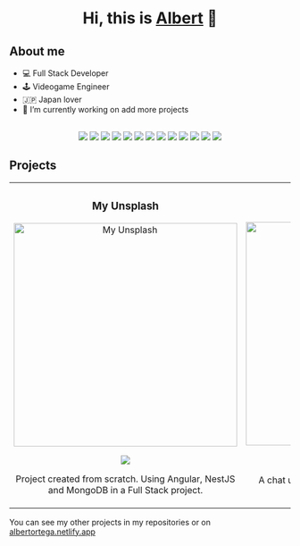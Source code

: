 <div align="center">
<h1 align="center">Hi, this is <a href="https://albertortega.netlify.app">Albert</a> 👋</h1>
</div>

## About me

- 💻️ Full Stack Developer
- 🕹️ Videogame Engineer
- 🇯🇵 Japan lover
- 🔭 I’m currently working on add more projects

<br>
<div align="center">
  <img src="https://img.shields.io/badge/HTML5-E34F26?style=for-the-badge&logo=html5&logoColor=white">
  <img src="https://img.shields.io/badge/CSS3-1572B6?style=for-the-badge&logo=css3&logoColor=white">
  <img src="https://img.shields.io/badge/JavaScript-665500?style=for-the-badge&logo=javascript&logoColor=f7df1e">
  <img src="https://img.shields.io/badge/Angular-0f0f11?style=for-the-badge&logo=angular&logoColor=red">
  <img src="https://img.shields.io/badge/TypeScript-003159?style=for-the-badge&logo=typescript&logoColor=blue">
  <img src="https://img.shields.io/badge/NestJS-0f0f11?style=for-the-badge&logo=nestjs&logoColor=red">
  <img src="https://img.shields.io/badge/MongoDB-022a26?style=for-the-badge&logo=mongodb&logoColor=green">
  <img src="https://img.shields.io/badge/MySQL-0f0f11?style=for-the-badge&logo=mysql&logoColor=yellow">
  <img src="https://img.shields.io/badge/Flutter-60c9f8?style=for-the-badge&logo=flutter&logoColor=white">
  <img src="https://img.shields.io/badge/Python-3776ab?style=for-the-badge&logo=python&logoColor=white">
  <img src="https://img.shields.io/badge/Tailwind_CSS-38B2AC?style=for-the-badge&logo=tailwind-css&logoColor=white">
  <img src="https://img.shields.io/badge/Unity-100000?style=for-the-badge&logo=unity&logoColor=white">
  <img src="https://img.shields.io/badge/Unreal Engine-100000?style=for-the-badge&logo=unrealengine&logoColor=white">
</div>

## Projects

<table align="center">
  <tr>
    <td width="50%">
      <h3 align="center">My Unsplash</h3>
      <div align="center">
        <a href="https://meek-florentine-a3f417.netlify.app/#/" target="_blank"
          ><img
            src="https://i.imgur.com/8AjuFAD.png"
            width="400"
            alt="My Unsplash"
        /></a>
        <p>
          <a
            href="https://github.com/aortega46/monorepo-myUnsplash"
            target="_blank"
          >
            <img
              src="https://img.shields.io/badge/CODE-ff9?style=for-the-badge&logo=github&logoColor=black"
            />
          </a>
        </p>
        <p>
          Project created from scratch. Using Angular, NestJS and MongoDB in a
          Full Stack project.
        </p>
      </div>
    </td>
    <td width="50%">
      <h3 align="center">Chat</h3>
      <div align="center">
        <a href="https://legendary-wisp-ef548c.netlify.app/" target="_blank"
          ><img
            src="https://imgur.com/64dQBog.png"
            width="400"
            alt="Chat"
        /></a>
        <p>
          <a
            href="https://github.com/aortega46/frontend-chat"
            target="_blank"
          >
            <img
              src="https://img.shields.io/badge/FRONTEND-ff9?style=for-the-badge&logo=github&logoColor=black"
            />
          </a>
          <a
            href="https://github.com/aortega46/backend-socket-chat"
            target="_blank"
          >
            <img
              src="https://img.shields.io/badge/BACKEND-ff9?style=for-the-badge&logo=github&logoColor=black"
            />
          </a>
        </p>
        <p>
          A chat using Angular, TailwindCSS, NestJS and Socket.IO.
        </p>
      </div>
    </td>
  </tr>
</table>

<div>
  You can see my other projects in my repositories or on <a href="https://albertortega.netlify.app">albertortega.netlify.app</a>
</div>
